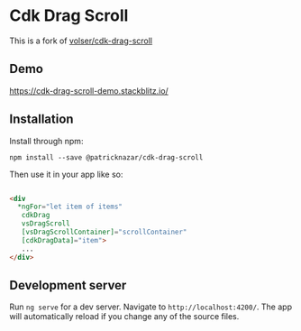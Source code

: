 # Cdk Drag Scroll

This is a fork of [volser/cdk-drag-scroll](https://github.com/volser/cdk-drag-scroll)

## Demo

https://cdk-drag-scroll-demo.stackblitz.io/

## Installation

Install through npm:

```
npm install --save @patricknazar/cdk-drag-scroll

```

Then use it in your app like so:

```html

<div
  *ngFor="let item of items"
   cdkDrag
   vsDragScroll
   [vsDragScrollContainer]="scrollContainer"
   [cdkDragData]="item">
   ...
</div>

```

## Development server

Run `ng serve` for a dev server. Navigate to `http://localhost:4200/`. The app will automatically reload if you change any of the source files.
